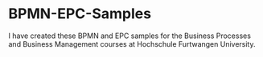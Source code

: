 # BPMN-EPC-Samples
I have created these BPMN and EPC samples for the Business Processes and Business Management courses at Hochschule Furtwangen University.
